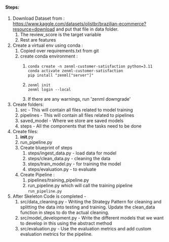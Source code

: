 #### Steps:

1. Download Dataset from : https://www.kaggle.com/datasets/olistbr/brazilian-ecommerce?resource=download and put that file in data folder.
   1. The review_score is the target variable
   2. Rest are features
2. Create a virtual env using conda :
   1. Copied over requirements.txt from git
   2. create conda environment :
      1. ```shell
         conda create -n zenml-customer-satisfaction python=3.11
         conda activate zenml-customer-satisfaction
         pip install "zenml["server"]"
         ```
      2. ```shell
         zenml init
         zenml login --local
         ```
      3. If there are any warnings, run 'zenml downgrade'
3. Create folders:
   1. src - This will contain all files related to model training
   2. pipelines - This will contain all files related to pipelines
   3. saved_model - Where we store are saved models
   4. steps - All the components that the tasks need to be done
4. Create files:
   1. __init__.py
   2. run_pipeline.py
   3. Create blueprint of steps
      1. steps/ingest_data.py - load data for model
      2. steps/clean_data.py - cleaning the data
      3. steps/train_model.py - for training the model
      4. steps/evaluation.py - to evaluate
   4. Create Pipeline :
      1. pipelines/training_pipeline.py
      2. run_pipeline.py which will call the training pipeline `run_pipeline.py`
5. After Skeleton Code is completed -
   1. src/data_cleaning.py - Writing the Strategy Pattern for cleaning and splitting the data into testing and training. Update the clean_data function in steps to do the actual cleaning.
   2. src/model_development.py - Write the different models that we want to develop in this using the abstract method
   3. src/evaluation.py - Use the evaluation metrics and add custom evaluation metrics for the pipeline.
